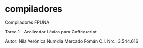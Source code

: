 compiladores
============

Compiladores FPUNA

Tarea 1 - Analizador Léxico para Coffeescript

Autor: Nila Verónica Numidia Mercado Román C.I. Nro.: 3.544.616
